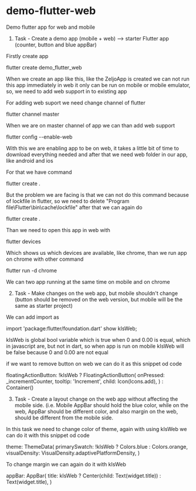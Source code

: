 # demo-flutter-web
Demo flutter app for web and mobile

1. Task - Create a demo app (mobile + web) --> starter Flutter app (counter, button and blue appBar) 

Firstly create app

flutter create demo_flutter_web

When we create an app like this, like the ZeljoApp is created we can not run this app immediately in web it only can be run on mobile or mobile emulator, so, we need to add web support in to existing app

For adding web suport we need change channel of flutter

flutter channel master

When we are on master channel of app we can than add web support

flutter config --enable-web

With this we are enabling app to be on web, it takes a little bit of time to download everything needed and after that we need web folder in our app, like android and ios

For that we have command

flutter create .

But the problem we are facing is that we can not do this command because of lockfile in flutter, so we need to delete "Program file\Flutter\bin\cache\lockfile" after that we can again do 

flutter create .

Than we need to open this app in web with

flutter devices

Which shows us which devices are available, like chrome, than we run app on chrome with other command

flutter run -d chrome

We can two app running at the same time on mobile and on chrome

2. Task - Make changes on the web app, but mobile shouldn't change (button should be removed on the web version, but mobile will be the same as starter project)

We can add import as

import 'package:flutter/foundation.dart' show kIsWeb;

kIsWeb is global bool variable which is true when 0 and 0.00 is equal, which in javascript are, but not in dart, so when app is run on mobile kIsWeb will be false because 0 and 0.00 are not equal

if we want to remove button on web we can do it as this snippet od code

floatingActionButton: !kIsWeb ?  FloatingActionButton(
        		onPressed: _incrementCounter,
        		tooltip: 'Increment',
        		child: Icon(Icons.add),
      		) : Container()

3. Task - Create a layout change on the web app without affecting the mobile side. (i.e. Mobile AppBar should hold the blue color, while on the web, AppBar should be different color, and also margin on the web, should be different from the mobile side.

In this task we need to change color of theme, again with using kIsWeb we can do it with this snippet od code

theme: ThemeData(
        	primarySwatch: !kIsWeb ? Colors.blue : Colors.orange,
        	visualDensity: VisualDensity.adaptivePlatformDensity,
      	      )

To change margin we can again do it with kIsWeb

appBar: AppBar(
        		title: kIsWeb ? Center(child: Text(widget.title)) : Text(widget.title),
      		)
		
		